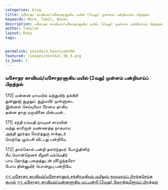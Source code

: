 ```yaml
---  
categories: blog  
title: யசோதர காவியம்/யசோதரனாகிய மயில் (2வது) முள்ளம் பன்றியாய்ப் பிறத்தல்
keywords: More, Tamil, Books  
description: யசோதர காவியம்/யசோதரனாகிய மயில் (2வது) முள்ளம் பன்றியாய்ப் பிறத்தல்
author: Tamilan  
layout: Ruby  
tags:     


permalink: yasodara_kaaviyam108  
featured: /images/noolkal_96_6.png  
is_book: 1
---  
```



### யசோதர காவியம்/யசோதரனாகிய மயில் (2வது) முள்ளம் பன்றியாய்ப் பிறத்தல்

170| மன்னன் மாமயில் வந்துவிந் தக்கிரி  
துன்னுஞ் சூழலுட் சூழ்மயிர் முள்ளுடை  
இன்னல் செய்யுமோ ரேனம தாகிய  
தன்ன தாகு மருவினை யின்பயன்..

171| சந்தி ரம்மதி நாயுமச் சாரலின்  
வந்து காரிருள் வண்ணத்த நாகமாய  
அந்தி லூர்தர வேர்த்துரு ளக்குடர்  
வெந்தெ ழும்பசி விட்டது பன்றியே.

172| தாய்கொல் பன்றி தளர்ந்தயர் போழ்தினிற்  
சீய மொன்றெனச் சீறுளி யம்மெதிர்  
பாய நொந்து பதைத்துடன் வீ¢ழ்ந்தரோ  
போய தின்னுயிர் பொன்றுபு பன்றியே.

[<< யசோதர காவியம்/யசோதரனும் சந்திரமதியும் மயிலும் நாயுமாய்ப் பிறந்தசெய்த கூறல்](yasodara_kaaviyam107) [<< யசோதர காவியம்/மன்னனாகிய முட்பன்றி (3வது) லோகிதமீனாய்ப் பிறத்தல்](yasodara_kaaviyam109)


